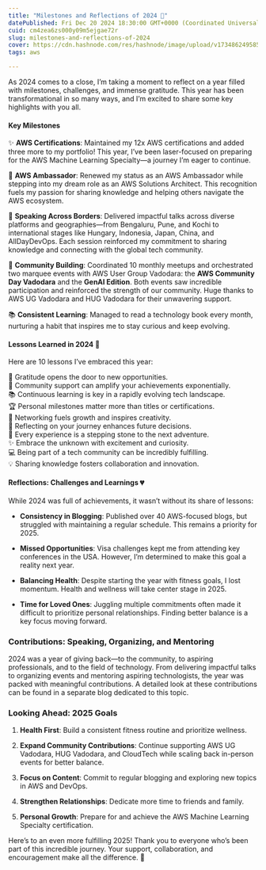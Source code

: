 ```yaml
---
title: "Milestones and Reflections of 2024 🚀"
datePublished: Fri Dec 20 2024 18:30:00 GMT+0000 (Coordinated Universal Time)
cuid: cm4zea6zs000y09m5ejgae72r
slug: milestones-and-reflections-of-2024
cover: https://cdn.hashnode.com/res/hashnode/image/upload/v1734862495852/2f08e22b-d648-4eda-a58e-c893d8a52be0.png
tags: aws

---
```


As 2024 comes to a close, I’m taking a moment to reflect on a year filled with milestones, challenges, and immense gratitude. This year has been transformational in so many ways, and I’m excited to share some key highlights with you all.

#### Key Milestones

✨ **AWS Certifications**: Maintained my 12x AWS certifications and added three more to my portfolio! This year, I’ve been laser-focused on preparing for the AWS Machine Learning Specialty—a journey I’m eager to continue.

🎉 **AWS Ambassador**: Renewed my status as an AWS Ambassador while stepping into my dream role as an AWS Solutions Architect. This recognition fuels my passion for sharing knowledge and helping others navigate the AWS ecosystem.

🎤 **Speaking Across Borders**: Delivered impactful talks across diverse platforms and geographies—from Bengaluru, Pune, and Kochi to international stages like Hungary, Indonesia, Japan, China, and AllDayDevOps. Each session reinforced my commitment to sharing knowledge and connecting with the global tech community.

🤝 **Community Building**: Coordinated 10 monthly meetups and orchestrated two marquee events with AWS User Group Vadodara: the **AWS Community Day Vadodara** and the **GenAI Edition**. Both events saw incredible participation and reinforced the strength of our community. Huge thanks to AWS UG Vadodara and HUG Vadodara for their unwavering support.

📚 **Consistent Learning**: Managed to read a technology book every month, nurturing a habit that inspires me to stay curious and keep evolving.

#### Lessons Learned in 2024 🌟

Here are 10 lessons I’ve embraced this year:

🙏 Gratitude opens the door to new opportunities.  
🌟 Community support can amplify your achievements exponentially.  
📚 Continuous learning is key in a rapidly evolving tech landscape.  
🏆 Personal milestones matter more than titles or certifications.  
🤝 Networking fuels growth and inspires creativity.  
🧠 Reflecting on your journey enhances future decisions.  
🚀 Every experience is a stepping stone to the next adventure.  
✨ Embrace the unknown with excitement and curiosity.  
💻 Being part of a tech community can be incredibly fulfilling.  
💡 Sharing knowledge fosters collaboration and innovation.

#### Reflections: Challenges and Learnings 💔

While 2024 was full of achievements, it wasn’t without its share of lessons:

* **Consistency in Blogging**: Published over 40 AWS-focused blogs, but struggled with maintaining a regular schedule. This remains a priority for 2025.
    
* **Missed Opportunities**: Visa challenges kept me from attending key conferences in the USA. However, I’m determined to make this goal a reality next year.
    
* **Balancing Health**: Despite starting the year with fitness goals, I lost momentum. Health and wellness will take center stage in 2025.
    
* **Time for Loved Ones**: Juggling multiple commitments often made it difficult to prioritize personal relationships. Finding better balance is a key focus moving forward.
    

### Contributions: Speaking, Organizing, and Mentoring

2024 was a year of giving back—to the community, to aspiring professionals, and to the field of technology. From delivering impactful talks to organizing events and mentoring aspiring technologists, the year was packed with meaningful contributions. A detailed look at these contributions can be found in a separate blog dedicated to this topic.

### Looking Ahead: 2025 Goals

1. **Health First**: Build a consistent fitness routine and prioritize wellness.
    
2. **Expand Community Contributions**: Continue supporting AWS UG Vadodara, HUG Vadodara, and CloudTech while scaling back in-person events for better balance.
    
3. **Focus on Content**: Commit to regular blogging and exploring new topics in AWS and DevOps.
    
4. **Strengthen Relationships**: Dedicate more time to friends and family.
    
5. **Personal Growth**: Prepare for and achieve the AWS Machine Learning Specialty certification.
    

Here’s to an even more fulfilling 2025! Thank you to everyone who’s been part of this incredible journey. Your support, collaboration, and encouragement make all the difference. 🙏